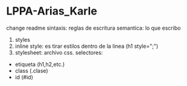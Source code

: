 # LPPA-Arias_Karle

change readme
sintaxis: reglas de escritura
semantica: lo que escribo

1. styles
2. inline style: es tirar estilos dentro de la linea (h1 style=";")
3. stylesheet: archivo css.
selectores:
- etiqueta (h1,h2,etc.)
- class (.clase)
- id (#id)
